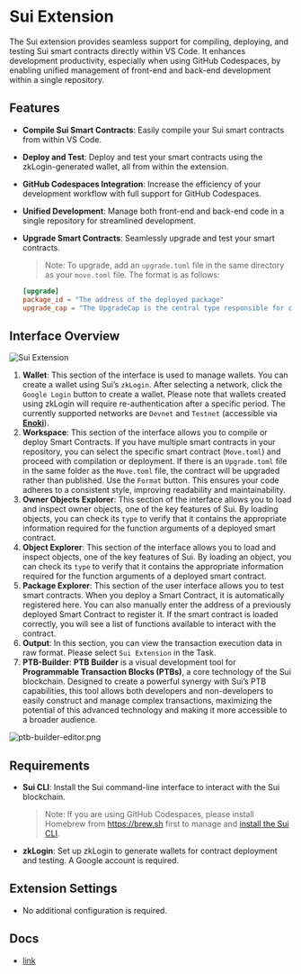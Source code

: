 # Sui Extension

The Sui extension provides seamless support for compiling, deploying, and testing Sui smart contracts directly within VS Code. It enhances development productivity, especially when using GitHub Codespaces, by enabling unified management of front-end and back-end development within a single repository.

## Features

- **Compile Sui Smart Contracts**: Easily compile your Sui smart contracts from within VS Code.
- **Deploy and Test**: Deploy and test your smart contracts using the zkLogin-generated wallet, all from within the extension.
- **GitHub Codespaces Integration**: Increase the efficiency of your development workflow with full support for GitHub Codespaces.
- **Unified Development**: Manage both front-end and back-end code in a single repository for streamlined development.
- **Upgrade Smart Contracts**: Seamlessly upgrade and test your smart contracts.

  > Note: To upgrade, add an `upgrade.toml` file in the same directory as your `move.toml` file. The format is as follows:

  ```toml
  [upgrade]
  package_id = "The address of the deployed package"
  upgrade_cap = "The UpgradeCap is the central type responsible for coordinating package upgrades."
  ```

## Interface Overview

![Sui Extension](https://docs.zktx.io/images/sui-extension.png)

1. **Wallet**: This section of the interface is used to manage wallets. You can create a wallet using Sui’s `zkLogin`. After selecting a network, click the `Google Login` button to create a wallet. Please note that wallets created using zkLogin will require re-authentication after a specific period. The currently supported networks are `Devnet` and `Testnet` (accessible via **[Enoki](https://docs.enoki.mystenlabs.com)**).
1. **Workspace**: This section of the interface allows you to compile or deploy Smart Contracts. If you have multiple smart contracts in your repository, you can select the specific smart contract (`Move.toml`) and proceed with compilation or deployment. If there is an `Upgrade.toml` file in the same folder as the `Move.toml` file, the contract will be upgraded rather than published. Use the `Format` button. This ensures your code adheres to a consistent style, improving readability and maintainability.
1. **Owner Objects Explorer**: This section of the interface allows you to load and inspect owner objects, one of the key features of Sui. By loading objects, you can check its `type` to verify that it contains the appropriate information required for the function arguments of a deployed smart contract.
1. **Object Explorer**: This section of the interface allows you to load and inspect objects, one of the key features of Sui. By loading an object, you can check its `type` to verify that it contains the appropriate information required for the function arguments of a deployed smart contract.
1. **Package Explorer**: This section of the user interface allows you to test smart contracts. When you deploy a Smart Contract, it is automatically registered here. You can also manually enter the address of a previously deployed Smart Contract to register it. If the smart contract is loaded correctly, you will see a list of functions available to interact with the contract.
1. **Output**: In this section, you can view the transaction execution data in raw format. Please select `Sui Extension` in the Task.
1. **PTB-Builder**: **PTB Builder** is a visual development tool for **Programmable Transaction Blocks (PTBs)**, a core technology of the Sui blockchain. Designed to create a powerful synergy with Sui’s PTB capabilities, this tool allows both developers and non-developers to easily construct and manage complex transactions, maximizing the potential of this advanced technology and making it more accessible to a broader audience.

![ptb-builder-editor.png](https://docs.zktx.io/images/ptb-builder-editor.png)

## Requirements

- **Sui CLI**: Install the Sui command-line interface to interact with the Sui blockchain.
  > Note: If you are using GitHub Codespaces, please install Homebrew from https://brew.sh first to manage and [install the Sui CLI](https://docs.sui.io/guides/developer/getting-started/sui-install).
- **zkLogin**: Set up zkLogin to generate wallets for contract deployment and testing. A Google account is required.

## Extension Settings

- No additional configuration is required.

## Docs

- [link](https://docs.zktx.io/vsce/sui/)
